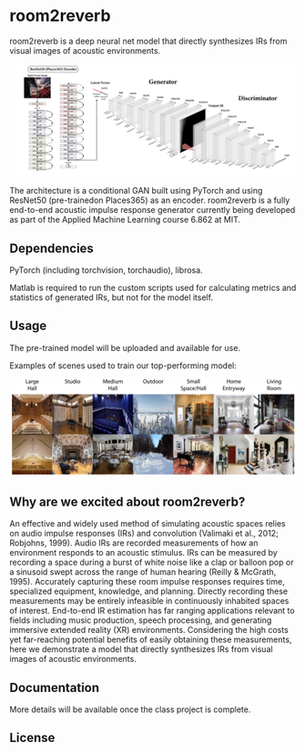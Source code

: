 # room2reverb


room2reverb is a deep neural net model that directly synthesizes IRs from visual images of acoustic environments.

![room2reverb architecture](/readme/r2rarch.png)

The architecture is a conditional GAN built using PyTorch and using ResNet50 (pre-trainedon Places365) as an encoder. room2reverb is a fully  end-to-end acoustic impulse response generator currently being developed as part of the Applied Machine Learning course 6.862 at MIT.

## Dependencies

PyTorch (including torchvision, torchaudio), librosa.

Matlab is required to run the custom scripts used for calculating metrics and statistics of generated IRs, but not for the model itself.  

## Usage

The pre-trained model will be uploaded and available for use.

Examples of scenes used to train our top-performing model:


![input samples](/readme/inputs.png)

## Why are we excited about room2reverb?

An effective and widely used method of simulating acoustic spaces relies on audio impulse responses (IRs) and convolution (Valimaki et al., 2012; Robjohns, 1999). Audio IRs are recorded measurements of how an environment responds to an acoustic stimulus. IRs can be measured by recording a space during a burst of white noise like a clap or balloon pop or a sinusoid swept across the range of human hearing (Reilly & McGrath, 1995). Accurately capturing these room impulse responses requires time, specialized equipment, knowledge, and planning. Directly recording these measurements may be entirely infeasible in continuously inhabited spaces of interest. End-to-end IR estimation has far ranging applications relevant to fields including music production, speech processing, and generating immersive extended reality (XR) environments. Considering the high costs yet far-reaching potential benefits of easily obtaining these measurements, here we demonstrate a model that directly synthesizes IRs from visual images of acoustic environments.

## Documentation

More details will be available once the class project is complete.

## License
